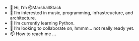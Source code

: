 - 👋 Hi, I’m @MarshallStack
- 👀 I’m interested in music, programming, infrastreucture, and architecture.
- 🌱 I’m currently learning Python.
- 💞️ I’m looking to collaborate on, hmmm... not really ready yet.
- 📫 How to reach me ...

<!---
MarshallStack/MarshallStack is a ✨ special ✨ repository because its `README.md` (this file) appears on your GitHub profile.
You can click the Preview link to take a look at your changes.
--->
